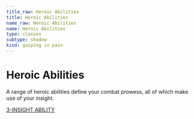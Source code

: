```yaml
---
title_raw: Heroic Abilities
title: Heroic Abilities
name_raw: Heroic Abilities
name: Heroic Abilities
type: classes
subtype: shadow
kind: gasping in pain
---
```


# Heroic Abilities

A range of heroic abilities define your combat prowess, all of which make use of your insight.

[3-INSIGHT ABILITY](./3-Insight%20Ability.md)
